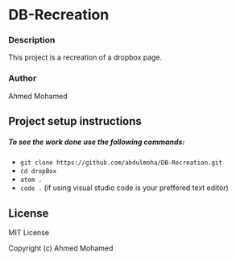 # DB-Recreation
### Description
This project is a recreation of a dropbox page.

### Author
Ahmed Mohamed

## Project setup instructions
##### To see the work done use the following commands:

- `git clone https://github.com/abdulmoha/DB-Recreation.git`
- `cd dropBox`
- `atom .`
- `code .` (if using visual studio code is your preffered text editor)


## License

MIT License

Copyright (c) Ahmed Mohamed
